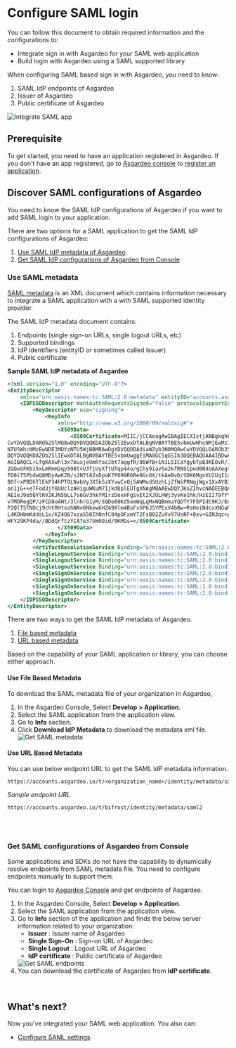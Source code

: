 # Configure SAML login

You can follow this document to obtain required information and the configurations to:
 - Integrate sign in with Asgardeo for your SAML web application
 - Build login with Asgardeo using a SAML supported library

When configuring SAML based sign in with Asgardeo, you need to know:
1. SAML IdP endpoints of Asgardeo
2. Issuer of Asgardeo
3. Public certificate of Asgardeo

 <img :src="$withBase('/assets/img/guides/applications/saml-app/saml-integration.png')" alt="Integrate SAML app" border=0 style="border:0; text-decoration:none; outline:none">

## Prerequisite
To get started, you need to have an application registered in Asgardeo. If you don't have an app registered, go to [Asgardeo console](https://console.asgardeo.io/) to <a href="../register-app">register an application</a>.

## Discover SAML configurations of Asgardeo
You need to know the SAML IdP configurations of Asgardeo if you want to add SAML login to your application. 

There are two options for a SAML application to get the SAML IdP configurations of Asgardeo:
1. [Use SAML IdP metadata of Asgardeo](#use-saml-metadata)
2. [Get SAML IdP configurations of Asgardeo from Console](#get-saml-configurations-of-asgardeo-from-console)

### Use SAML metadata

[SAML metadata](https://docs.oasis-open.org/security/saml/v2.0/saml-metadata-2.0-os.pdf) is an XML document which contains information necessary to integrate a SAML application with a with SAML supported identity provider. 

The SAML IdP metadata document contains:
 1. Endpoints (single sign-on URLs, single logout URLs, etc)
 2. Supported bindings
 3. IdP identifiers (entityID or sometimes called Issuer)
 4. Public certificate
 
**Sample SAML IdP metadata of Asgardeo**

```xml
<?xml version="1.0" encoding="UTF-8"?>
<EntityDescriptor
	xmlns="urn:oasis:names:tc:SAML:2.0:metadata" entityID="accounts.asgardeo.io">
	<IDPSSODescriptor WantAuthnRequestsSigned="false" protocolSupportEnumeration="urn:oasis:names:tc:SAML:2.0:protocol" validUntil="2021-07-07T07:01:06.536Z">
		<KeyDescriptor use="signing">
			<KeyInfo
				xmlns="http://www.w3.org/2000/09/xmldsig#">
				<X509Data>
					<X509Certificate>MIIC/jCCAeagAwIBAgIECXIstjANBgkqhkiG9w0BAQQFADBBMRAwDgYDVQQDDAdiaWZyb3N0MQ0w
CwYDVQQLDAROb25lMQ8wDQYDVQQKDAZOb25lIEwxDTALBgNVBAYTBE5vbmUwHhcNMjEwMzIwMDYz
NTU5WhcNMzEwNDE3MDYzNTU5WjBBMRAwDgYDVQQDDAdiaWZyb3N0MQ0wCwYDVQQLDAROb25lMQ8w
DQYDVQQKDAZOb25lIEwxDTALBgNVBAYTBE5vbmUwggEiMA0GCSqGSIb3DQEBAQUAA4IBDwAwggEK
AoIBAQCL+LfgKAXwhl3x7buxjeUmRfozJbt7aggfR/86WfB+1N1L5ICaYgybTpB3KEOvR/JxO41H
2GOwSFKb15xLmRmH2qy598tvU3TjUyXftUTqp44o/gChy9iavSu2kfRNSCped0N4UAAXegtWFROi
TD0iT5PbdwQ8MDyAwKZB/s2N7t82xDpoK7PO99R6Re9GcOX/tkAeBvD/SDK6MgnXU2UqI1uYJ0ow
BOfrxPBDhTlEkP34hPTOLNabVyJX5k5zXYvwCxQj5AWMudSUzhLjZfWiPRNqjWgv1XxAYBIccgYq
on1jG++e7Fod3jY0UUclzAHiguWKuM7Ijkd8plEUTgXNAgMBAAEwDQYJKoZIhvcNAQEEBQADggEB
AEIeJ9o5QYlRV2KJN5bLL7s6GV3hkYMIrzDoxHFgSvEt2XJULHWj3yvKe1hk/HzEII79fYYKS6xJ
v7MORegQP/zFCD8oAHt/3lnhrG1yM/SQDe60Kd5emWqLqMxNQBmmaYQDTY7F5PIdC9KJ/EeKIoz2
P2QlT5TNOcj9chtRHtsohNNv6Nkew6HZ49Xlm4BsFxhP6J5YPExV4bBw+RsHeiNdcxXNGaNtD5n2
L4KOHbmKddsL1x/KZ4Q67xzaS50IhNnfC84pOFxmYT2FsB02ZuVv97UsNF+8xv+GIN3qc+pIJEWd
HFY29KP4da//BDdQrftzYCATe37Um09id/0KMGs=</X509Certificate>
				</X509Data>
			</KeyInfo>
		</KeyDescriptor>
		<ArtifactResolutionService Binding="urn:oasis:names:tc:SAML:2.0:bindings:SOAP" Location="https://accounts.asgardeo.io/samlartresolve" index="1"/>
		<SingleLogoutService Binding="urn:oasis:names:tc:SAML:2.0:bindings:SOAP" Location="https://accounts.asgardeo.io/t/bifrost/samlsso" ResponseLocation="https://accounts.asgardeo.io/t/bifrost/samlsso"/>
		<SingleLogoutService Binding="urn:oasis:names:tc:SAML:2.0:bindings:HTTP-POST" Location="https://accounts.asgardeo.io/t/bifrost/samlsso" ResponseLocation="https://accounts.asgardeo.io/t/bifrost/samlsso"/>
		<SingleLogoutService Binding="urn:oasis:names:tc:SAML:2.0:bindings:HTTP-Redirect" Location="https://accounts.asgardeo.io/t/bifrost/samlsso" ResponseLocation="https://accounts.asgardeo.io/t/bifrost/samlsso"/>
		<SingleSignOnService Binding="urn:oasis:names:tc:SAML:2.0:bindings:HTTP-POST" Location="https://accounts.asgardeo.io/t/bifrost/samlsso"/>
		<SingleSignOnService Binding="urn:oasis:names:tc:SAML:2.0:bindings:HTTP-Redirect" Location="https://accounts.asgardeo.io/t/bifrost/samlsso"/>
		<SingleSignOnService Binding="urn:oasis:names:tc:SAML:2.0:bindings:HTTP-POST" Location="https://accounts.asgardeo.io/t/bifrost/samlsso"/>
		<SingleSignOnService Binding="urn:oasis:names:tc:SAML:2.0:bindings:HTTP-Redirect" Location="https://accounts.asgardeo.io/t/bifrost/samlsso"/>
	</IDPSSODescriptor>
</EntityDescriptor>
```

There are two ways to get the SAML IdP metadata of Asgardeo.
1. [File based metadata](#use-file-based-metadata)
2. [URL based metadata](#use-url-based-metadata)

Based on the capability of your SAML application or library, you can choose either approach.

#### Use File Based Metadata
To download the SAML metadata file of your organization in Asgardeo,
1. In the Asgardeo Console, Select **Develop > Application**.
2. Select the SAML application from the application view.
3. Go to  **Info** section.
4. Click **Download IdP Metadata** to download the metadata xml file.
    <img :src="$withBase('/assets/img/guides/applications/saml-app/download-idp-metadata.png')" alt="Get SAML metadata">

#### Use URL Based Metadata

You can use below endpoint URL to get the SAML IdP metadata information.

```
https://accounts.asgardeo.io/t/<organization_name>/identity/metadata/saml2
```

_Sample endpoint URL_
```
https://accounts.asgardeo.io/t/bifrost/identity/metadata/saml2
```

<br>
<br>

### Get SAML configurations of Asgardeo from Console

Some applications and SDKs do not have the capability to dynamically resolve endpoints from  SAML metadata file. You need to configure endpoints manually to support them.

You can login to [Asgardeo Console](https://console.asgardeo.io/) and get endpoints of Asgardeo. 

1. In the Asgardeo Console, Select **Develop > Application**.
2. Select the SAML application from the application view.
3. Go to  **Info** section of the application and finds the below server information related to your organization:
    - **Issuer** : Issuer name of Asgardeo
    - **Single Sign-On** : Sign-on URL of Asgardeo
    - **Single Logout** : Logout URL of Asgardeo
    - **IdP certificate** : Public certificate of Asgardeo
   <img :src="$withBase('/assets/img/guides/applications/saml-app/idp-endpoints.png')" alt="Get SAML endpoints">
4. You can download the certificate of Asgardeo from **IdP certificate**.

<br>

## What's next?
Now you've integrated your SAML web application. You also can:
- <a href = "/guides/applications/web-app/saml/saml-settings">Configure SAML settings</a>

